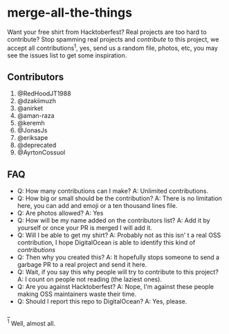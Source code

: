 # merge-all-the-things

Want your free shirt from Hacktoberfest? Real projects are too hard to contribute? Stop spamming real projects and _contribute_ to this project, we accept all contributions<sup>1</sup>, yes, send us a random file, photos, etc, you may see the issues list to get some inspiration.

## Contributors

1. @RedHoodJT1988
2. @dzakiimuzh
3. @anirket
4. @aman-raza
5. @keremh
6. @JonasJs
7. @eriksape
9. @deprecated
10. @AyrtonCossuol

## FAQ
- Q: How many contributions can I make? A: Unlimited contributions.
- Q: How big or small should be the contribution? A: There is no limitation here, you can add and emoji or a ten thousand lines file.
- Q: Are photos allowed? A: Yes
- Q: How will be my name added on the contributors list? A: Add it by yourself or once your PR is merged I will add it.
- Q: Will I be able to get my shirt? A: Probably not as this isn' t a real OSS contribution, I hope DigitalOcean is able to  identify this kind of _contributions_
- Q: Then why you created this? A: It hopefully stops someone to send a garbage PR to a real project and send it here.
- Q: Wait, if you say this why people will try to contribute to this project? A: I count on people not reading (the laziest ones). 
- Q: Are you against Hacktoberfest? A: Nope, I'm against these people making OSS maintainers waste their time.
- Q: Should I report this repo to DigitalOcean? A: Yes, please.

_<br/>
<sup>1</sup> Well, almost all.
